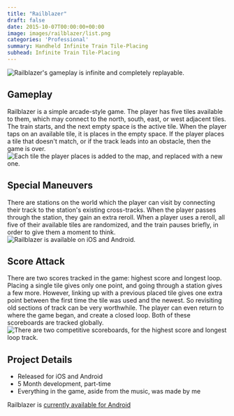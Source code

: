 ```yaml
---
title: "Railblazer"
draft: false
date: 2015-10-07T00:00:00+00:00
image: images/railblazer/list.png
categories: 'Professional'
summary: Handheld Infinite Train Tile-Placing
subhead: Infinite Train Tile-Placing
---
```

![Railblazer's gameplay is infinite and completely replayable.](../../images/railblazer/0.png)
## Gameplay
Railblazer is a simple arcade-style game. The player has five tiles available to them, which may connect to the north, south, east, or west adjacent tiles. The train starts, and the next empty space is the active tile. When the player taps on an available tile, it is places in the empty space. If the player places a tile that doesn't match, or if the track leads into an obstacle, then the game is over.
![Each tile the player places is added to the map, and replaced with a new one.](../../images/railblazer/1.png)
## Special Maneuvers
There are stations on the world which the player can visit by connecting their track to the station's existing cross-tracks. When the player passes through the station, they gain an extra reroll. When a player uses a reroll, all five of their available tiles are randomized, and the train pauses briefly, in order to give them a moment to think.
![Railblazer is available on iOS and Android.](../../images/railblazer/2.png)
## Score Attack
There are two scores tracked in the game: highest score and longest loop. Placing a single tile gives only one point, and going through a station gives a few more. However, linking up with a previous placed tile gives one extra point between the first time the tile was used and the newest. So revisiting old sections of track can be very worthwhile. The player can even return to where the game began, and create a closed loop. Both of these scoreboards are tracked globally.
![There are two competitive scoreboards, for the highest score and longest loop track.](../../images/railblazer/3.png)
## Project Details
- Released for iOS and Android
- 5 Month development, part-time
- Everything in the game, aside from the music, was made by me

Railblazer is [currently available for Android](https://play.google.com/store/apps/details?id=com.spacewhale.railblazer)
